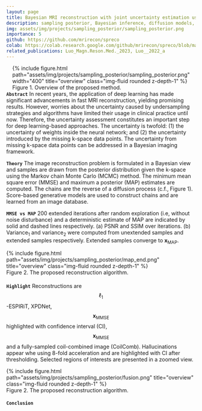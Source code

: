 ```yaml
---
layout: page
title: Bayesian MRI reconstruction with joint uncertainty estimation using diffusion models
description: sampling posterior, Bayesian inference, diffusion models, uncertainty estimation, inverse problem, MR image reconstruction
img: assets/img/projects/sampling_posterior/sampling_posterior.png
importance: 5
github: https://github.com/mrirecon/spreco
colab: https://colab.research.google.com/github/mrirecon/spreco/blob/main/examples/scripts/demo_recon.ipynb
related_publications: Luo_Magn.Reson.Med._2023, Luo__2022_a
---
```

<div style="float: right; margin-left: 1rem; margin-bottom: 0rem">
{% include figure.html path="assets/img/projects/sampling_posterior/sampling_posterior.png" width="400" title="overview" class="img-fluid rounded z-depth-1" %}
<div class="caption_post">
    Figure 1. Overview of the proposed method.
</div>
</div>

**`Abstract`** In recent years, the application of deep
learning has made significant advancements in fast MRI
reconstruction, yielding promising results. However,
worries about the uncertainty caused by undersampling
strategies and algorithms have limited their usage in
clinical practice until now. Therefore, the uncertainty
assessment constitutes an important step
for deep learning-based approaches. The uncertainty is twofold:
(1) the uncertainty of weights inside the neural
network; and (2) the uncertainty introduced by the
missing k-space data points. The uncertainty from missing
k-space data points can be addressed in a Bayesian imaging framework.

**`Theory`** The image reconstruction problem is formulated in a Bayesian view and samples
are drawn from the posterior distribution given the k-space using the Markov
chain Monte Carlo (MCMC) method. The minimum mean square error (MMSE)
and maximum a posterior (MAP) estimates are computed. The chains are the reverse of a diffusion process (c.f., Figure 1). Score-based generative models are
used to construct chains and are learned from an image database.

**`MMSE vs MAP`** 200 extended iterations after random exploration (i.e, without noise disturbance) and a deterministic estimate of
      MAP are indicated by solid and dashed lines respectively. (a) PSNR and SSIM over iterations. (b) Variance$_\text{1}$ and
      variance$_\text{2}$ were computed from unextended samples and extended samples respectively. Extended samples converge to $\mathbf{x}_\text{MAP}$.

<div class="col-sm mt-3 mt-md-0">
{% include figure.html path="assets/img/projects/sampling_posterior/map_end.png" title="overview" class="img-fluid rounded z-depth-1" %}
<div class="caption_post" style="margin-bottom: 1.15rem">
    Figure 2. The proposed reconstruction algorithm.
</div>
</div>

**`Highlight`** Reconstructions are $$\ell_1$$-ESPIRiT, XPDNet, $$\mathbf{x}_\text{MMSE}$$
highlighted with confidence interval (CI), $$\mathbf{x}_\text{MMSE}$$
and a fully-sampled coil-combined image (CoilComb). Hallucinations
appear whe using 8-fold acceleration and are highlighted with
CI after thresholding. 
Selected regions of interests are presented in a zoomed view.
<div class="col-sm mt-3 mt-md-0">
{% include figure.html path="assets/img/projects/sampling_posterior/fusion.png" title="overview" class="img-fluid rounded z-depth-1" %}
<div class="caption_post" style="margin-bottom: 1.15rem">
    Figure 2. The proposed reconstruction algorithm.
</div>
</div>


**`Conclusion`** 